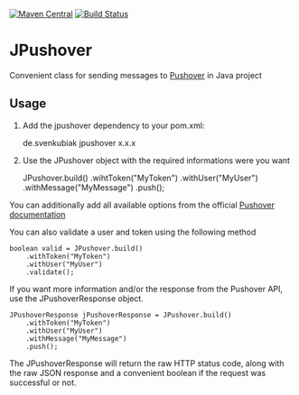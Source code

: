 [![Maven Central](https://maven-badges.herokuapp.com/maven-central/de.svenkubiak/jpushover/badge.svg)](https://maven-badges.herokuapp.com/maven-central/de.svenkubiak/jpushover)
[![Build Status](https://secure.travis-ci.org/svenkubiak/JPushover.png?branch=master)](http://travis-ci.org/svenkubiak/JPushover)


JPushover
================

Convenient class for sending messages to [Pushover][1] in Java project

Usage
------------------

1) Add the jpushover dependency to your pom.xml:

    <dependency>
        <groupId>de.svenkubiak</groupId>
        <artifactId>jpushover</artifactId>
        <version>x.x.x</version>
    </dependency>

2) Use the JPushover object with the required informations were you want

	JPushover.build()
		.wihtToken("MyToken")
		.withUser("MyUser")
		.withMessage("MyMessage")
		.push();
		
You can additionally add all available options from the official [Pushover documentation][2]	

You can also validate a user and token using the following method

	boolean valid = JPushover.build()
		.withToken("MyToken")
		.withUser("MyUser")
		.validate();
		
If you want more information and/or the response from the Pushover API, use the JPushoverResponse object.

	JPushoverResponse jPushoverResponse = JPushover.build()
		.withToken("MyToken")
		.withUser("MyUser")
		.withMessage("MyMessage")
		.push();
		
The JPushoverResponse will return the raw HTTP status code, along with the raw JSON response and a convenient boolean if the request was successful or not.	

[1]: https://pushover.net
[2]: https://pushover.net/api